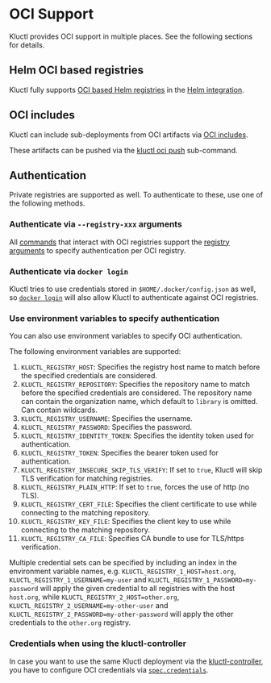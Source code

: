 <!-- This comment is uncommented when auto-synced to www-kluctl.io

---
title: "OCI Support"
linkTitle: "OCI Support"
weight: 4
description: >
    OCI Support in Kluctl
---
-->

# OCI Support
Kluctl provides OCI support in multiple places. See the following sections for details.

## Helm OCI based registries
Kluctl fully supports [OCI based Helm registries](https://helm.sh/docs/topics/registries/) in
the [Helm integration](./helm.md).

## OCI includes
Kluctl can include sub-deployments from OCI artifacts via [OCI includes](./deployment-yml.md#oci-includes).

These artifacts can be pushed via the [kluctl oci push](../commands/oci-push.md) sub-command.

## Authentication
Private registries are supported as well. To authenticate to these, use one of the following methods.

### Authenticate via `--registry-xxx` arguments
All [commands](../commands/README.md) that interact with OCI registries support the
[registry arguments](../commands/common-arguments.md#registry-arguments) to specify authentication per OCI registry.

### Authenticate via `docker login`
Kluctl tries to use credentials stored in `$HOME/.docker/config.json` as well, so
[`docker login`](https://docs.docker.com/engine/reference/commandline/login/) will also allow Kluctl to authenticate
against OCI registries.

### Use environment variables to specify authentication
You can also use environment variables to specify OCI authentication.

The following environment variables are supported:

1. `KLUCTL_REGISTRY_HOST`: Specifies the registry host name to match before the specified credentials are considered.
2. `KLUCTL_REGISTRY_REPOSITORY`: Specifies the repository name to match before the specified credentials are considered. The repository name can contain the organization name, which default to `library` is omitted. Can contain wildcards.
3. `KLUCTL_REGISTRY_USERNAME`: Specifies the username.
4. `KLUCTL_REGISTRY_PASSWORD`: Specifies the password.
5. `KLUCTL_REGISTRY_IDENTITY_TOKEN`: Specifies the identity token used for authentication.
6. `KLUCTL_REGISTRY_TOKEN`: Specifies the bearer token used for authentication.
7. `KLUCTL_REGISTRY_INSECURE_SKIP_TLS_VERIFY`: If set to `true`, Kluctl will skip TLS verification for matching registries.
8. `KLUCTL_REGISTRY_PLAIN_HTTP`: If set to `true`, forces the use of http (no TLS).
9. `KLUCTL_REGISTRY_CERT_FILE`: Specifies the client certificate to use while connecting to the matching repository.
10. `KLUCTL_REGISTRY_KEY_FILE`: Specifies the client key to use while connecting to the matching repository.
11. `KLUCTL_REGISTRY_CA_FILE`: Specifies CA bundle to use for TLS/https verification.

Multiple credential sets can be specified by including an index in the environment variable names, e.g.
`KLUCTL_REGISTRY_1_HOST=host.org`, `KLUCTL_REGISTRY_1_USERNAME=my-user` and `KLUCTL_REGISTRY_1_PASSWORD=my-password` will apply
the given credential to all registries with the host `host.org`, while `KLUCTL_REGISTRY_2_HOST=other.org`,
`KLUCTL_REGISTRY_2_USERNAME=my-other-user` and `KLUCTL_REGISTRY_2_PASSWORD=my-other-password` will apply the other credentials
to the `other.org` registry.

### Credentials when using the kluctl-controller
In case you want to use the same Kluctl deployment via the [kluctl-controller](../../gitops/README.md), you have to
configure OCI credentials via [`spec.credentials`](../../gitops/spec/v1beta1/kluctldeployment.md#oci-registry-authentication).
